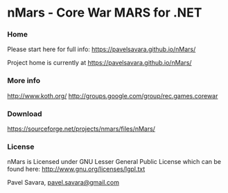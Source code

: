 # nMars - Core War MARS for .NET

### Home
Please start here for full info: 
https://pavelsavara.github.io/nMars/

Project home is currently at
https://pavelsavara.github.io/nMars/

### More info
http://www.koth.org/
http://groups.google.com/group/rec.games.corewar

### Download 
https://sourceforge.net/projects/nmars/files/nMars/

### License
nMars is Licensed under GNU Lesser General Public License
which can be found here: http://www.gnu.org/licenses/lgpl.txt

Pavel Savara, pavel.savara@gmail.com